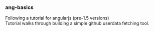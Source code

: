 ### ang-basics 
 
Following a tutorial for angularjs (pre-1.5 versions)  
Tutorial walks through building a simple github userdata fetching tool.  

